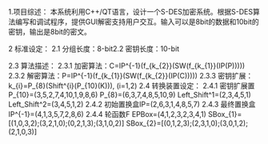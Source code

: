 1.项目综述：
    本系统利用C++/QT语言，设计一个S-DES加密系统。根据S-DES算法编写和调试程序，提供GUI解密支持用户交互。输入可以是8bit的数据和10bit的密钥，输出是8bit的密文。
    
2 标准设定：
  2.1 分组长度：8-bit2.2 密钥长度：10-bit

  2.3 算法描述：
    2.3.1 加密算法：C=IP^{-1}(f_{k_{2}}(SW(f_{k_{1}}(IP(P)))))
    2.3.2 解密算法：P=IP^{-1}(f_{k_{1}}(SW(f_{k_{2}}(IP(C)))))
    2.3.3 密钥扩展：k_{i}=P_{8}(Shift^{i}(P_{10}(K))),  (i=1,2)
  2.4 转换装置设定：
    2.4.1 密钥扩展置
          P_{10}=(3,5,2,7,4,10,1,9,8,6)
          P_{8}=(6,3,7,4,8,5,10,9)
          Left_Shift^1=(2,3,4,5,1)
          Left_Shift^2=(3,4,5,1,2)
    2.4.2 初始置换盒IP=(2,6,3,1,4,8,5,7)
    2.4.3 最终置换盒IP^{-1}=(4,1,3,5,7,2,8,6)
    2.4.4 轮函数F
         EPBox=(4,1,2,3,2,3,4,1)
         SBox_{1}=[(1,0,3,2);(3,2,1,0);(0,2,1,3);(3,1,0,2)]
         SBox_{2}=[(0,1,2,3);(2,3,1,0);(3,0,1,2);(2,1,0,3)]
